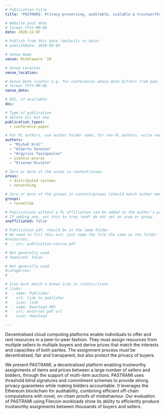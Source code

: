 ```yaml
---
# Publication title
title: "PASTRAMI: Privacy-preserving, auditable, scalable & trustworthy auctions for multiple items"

# Website post date
# format YYYY-MM-DD
date: 2020-12-07

# Publish from this date (defaults to date)
# publishDate: 2019-09-03

# Venue Name
venue: Middleware '20

# Venue Location
venue_location:

# Venue Date (useful e.g. for conferences whose date differs from pub; defaults to date)
# format YYYY-MM-DD
venue_date: 

# DOI, if available
doi:

# Type of publication
# delete all but one
publication_types:
  - conference-paper

# For PL authors, use author folder name; for non-PL authors, write name as in paper within ""
authors:
  - "Michał Król"
  - "Alberto Sonnino"
  - "Argyrios Tasiopoulos"
  - yiannis-psaras
  - "Etienne Rivière"

# Zero or more of the areas in content/areas
areas:
  - distributed systems
  - networking

# Zero or more of the groups in content/groups (should match author membership)
groups:
  - resnetlab

# Publications without a PL affiliation can be added to the author's profile without showing up elsewhere
# If adding one, set this to true *and* do not set an area or group
unaffiliated: false

# Publication pdf, should be in the same folder
# No need to fill this out; just name the file the same as the folder
#resources:
#  - src: publication-source.pdf

# Not generally used
# featured: false

# Not generally used
#categories:
#  -

# Icon must match a known icon in /static/icons
# links:
#  - name: Publisher
#    url: link to publisher
#    icon: link
#  - name: Download PDF
#    url: external pdf url
#    icon: download

---
```


Decentralised cloud computing platforms enable individuals
to offer and rent resources in a peer-to-peer fashion. They
must assign resources from multiple sellers to multiple buyers
and derive prices that match the interests and capacities of
both parties. The assignment process must be decentralised,
fair and transparent, but also protect the privacy of buyers.

We present PASTRAMI, a decentralised platform enabling
trustworthy assignments of items and prices between a large
number of sellers and bidders, through the support of multi-item 
auctions. PASTRAMI uses threshold blind signatures and commitment 
schemes to provide strong privacy guarantees while making bidders 
accountable. It leverages the Ethereum blockchain for auditability, 
combining efficient off-chain computations with novel, on-chain 
proofs of misbehaviour. Our evaluation of PASTRAMI using Filecoin 
workloads show its ability to efficiently produce trustworthy 
assignments between thousands of buyers and sellers.
